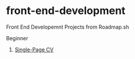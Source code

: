 # front-end-development
Front End Developemnt Projects from Roadmap.sh

Beginner

1. [Single-Page CV](https://github.com/adamfazi/front-end-development/blob/main/single-page-cv/index.html)
